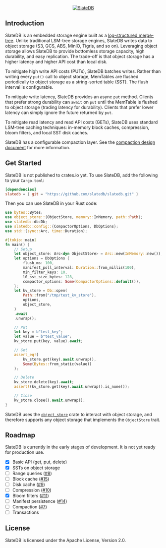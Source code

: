 <div align="center">
  <a href="https://slatedb.io"><img src="https://github.com/slatedb/slatedb-website/blob/main/assets/png/gh-banner.png?raw=true" alt="SlateDB"></a>
</div>

## Introduction

SlateDB is an embedded storage engine built as a [log-structured merge-tree](https://en.wikipedia.org/wiki/Log-structured_merge-tree). Unlike traditional LSM-tree storage engines, SlateDB writes data to object storage (S3, GCS, ABS, MinIO, Tigris, and so on). Leveraging object storage allows SlateDB to provide bottomless storage capacity, high durability, and easy replication. The trade-off is that object storage has a higher latency and higher API cost than local disk.

To mitigate high write API costs (PUTs), SlateDB batches writes. Rather than writing every `put()` call to object storage, MemTables are flushed periodically to object storage as a string-sorted table (SST). The flush interval is configurable.

To mitigate write latency, SlateDB provides an async `put` method. Clients that prefer strong durability can `await` on `put` until the MemTable is flushed to object storage (trading latency for durability). Clients that prefer lower latency can simply ignore the future returned by `put`.

To mitigate read latency and read API costs (GETs), SlateDB uses standard LSM-tree caching techniques: in-memory block caches, compression, bloom filters, and local SST disk caches.

SlateDB has a configurable compaction layer. See the [compaction design document](https://github.com/slatedb/slatedb/blob/main/docs/0002-compaction.md) for more information.

## Get Started

SlateDB is not published to crates.io yet. To use SlateDB, add the following to your `Cargo.toml`:

```toml
[dependencies]
slatedb = { git = "https://github.com/slatedb/slatedb.git" }
```

Then you can use SlateDB in your Rust code:

```rust
use bytes::Bytes;
use object_store::{ObjectStore, memory::InMemory, path::Path};
use slatedb::db:Db;
use slatedb::config::{CompactorOptions, DbOptions};
use std::{sync::Arc, time::Duration};

#[tokio::main]
fn main() {
    // Setup
    let object_store: Arc<dyn ObjectStore> = Arc::new(InMemory::new());
    let options = DbOptions {
        flush_ms: 100,
        manifest_poll_interval: Duration::from_millis(100),
        min_filter_keys: 10,
        l0_sst_size_bytes: 128,
        compactor_options: Some(CompactorOptions::default()),
    };
    let kv_store = Db::open(
        Path::from("/tmp/test_kv_store"),
        options,
        object_store,
    )
    .await
    .unwrap();

    // Put
    let key = b"test_key";
    let value = b"test_value";
    kv_store.put(key, value).await;

    // Get
    assert_eq!(
        kv_store.get(key).await.unwrap(),
        Some(Bytes::from_static(value))
    );

    // Delete
    kv_store.delete(key).await;
    assert!(kv_store.get(key).await.unwrap().is_none());

    // Close
    kv_store.close().await.unwrap();
}
```

SlateDB uses the [`object_store`](https://docs.rs/object_store/latest/object_store/) crate to interact with object storage, and therefore supports any object storage that implements the `ObjectStore` trait.

## Roadmap

SlateDB is currently in the early stages of development. It is not yet ready for production use.

- [x] Basic API (get, put, delete)
- [x] SSTs on object storage
- [ ] Range queries ([#8](https://github.com/slatedb/slatedb/issues/8))
- [ ] Block cache ([#15](https://github.com/slatedb/slatedb/issues/15))
- [ ] Disk cache ([#9](https://github.com/slatedb/slatedb/issues/9))
- [ ] Compression ([#10](https://github.com/slatedb/slatedb/issues/10))
- [x] Bloom filters ([#11](https://github.com/slatedb/slatedb/issues/11))
- [ ] Manifest persistence ([#14](https://github.com/slatedb/slatedb/issues/14))
- [ ] Compaction ([#7](https://github.com/slatedb/slatedb/issues/7))
- [ ] Transactions

## License

SlateDB is licensed under the Apache License, Version 2.0.
